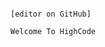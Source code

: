                                                                            [editor on GitHub]
                                                                           Welcome To HighCode

